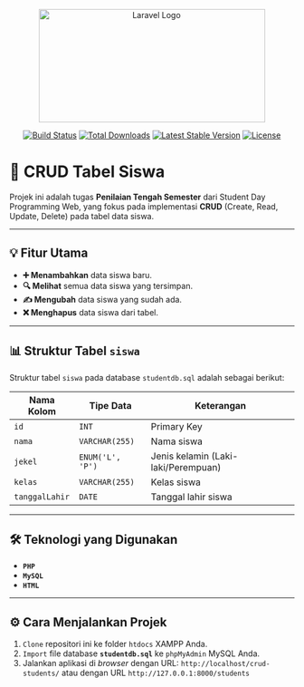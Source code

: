 <p align="center"><a href="https://laravel.com" target="_blank"><img src="https://raw.githubusercontent.com/laravel/art/master/logo-lockup/5%20SVG/2%20CMYK/1%20Full%20Color/laravel-logolockup-cmyk-red.svg" width="400" height="200" alt="Laravel Logo"></a></p>

<p align="center">
<a href="https://github.com/laravel/framework/actions"><img src="https://github.com/laravel/framework/workflows/tests/badge.svg" alt="Build Status"></a>
<a href="https://packagist.org/packages/laravel/framework"><img src="https://img.shields.io/packagist/dt/laravel/framework" alt="Total Downloads"></a>
<a href="https://packagist.org/packages/laravel/framework"><img src="https://img.shields.io/packagist/v/laravel/framework" alt="Latest Stable Version"></a>
<a href="https://packagist.org/packages/laravel/framework"><img src="https://img.shields.io/packagist/l/laravel/framework" alt="License"></a>
</p>

# 🚀 CRUD Tabel Siswa

Projek ini adalah tugas **Penilaian Tengah Semester** dari Student Day Programming Web, yang fokus pada implementasi **CRUD** (Create, Read, Update, Delete) pada tabel data siswa.

---

## 💡 Fitur Utama

-   **➕ Menambahkan** data siswa baru.
-   **🔍 Melihat** semua data siswa yang tersimpan.
-   **✍️ Mengubah** data siswa yang sudah ada.
-   **❌ Menghapus** data siswa dari tabel.

---

## 📊 Struktur Tabel `siswa`

Struktur tabel `siswa` pada database `studentdb.sql` adalah sebagai berikut:

| Nama Kolom  | Tipe Data      | Keterangan                      |
|-------------|----------------|---------------------------------|
| `id`        | `INT`          | Primary Key                     |
| `nama`      | `VARCHAR(255)` | Nama siswa                      |
| `jekel`     | `ENUM('L', 'P')` | Jenis kelamin (Laki-laki/Perempuan) |
| `kelas`     | `VARCHAR(255)`  | Kelas siswa                     |
| `tanggalLahir` | `DATE`         | Tanggal lahir siswa             |

---

## 🛠️ Teknologi yang Digunakan

-   **`PHP`**
-   **`MySQL`**
-   **`HTML`**

---

## ⚙️ Cara Menjalankan Projek

1.  `Clone` repositori ini ke folder `htdocs` XAMPP Anda.
2.  `Import` file database **`studentdb.sql`** ke `phpMyAdmin` MySQL Anda.
3.  Jalankan aplikasi di *browser* dengan URL: `http://localhost/crud-students/` atau dengan URL `http://127.0.0.1:8000/students`
